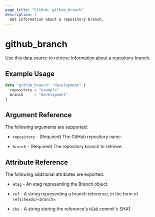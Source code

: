 ```yaml
---
page_title: "GitHub: github_branch"
description: |-
  Get information about a repository branch.
---
```


# github\_branch

Use this data source to retrieve information about a repository branch.

## Example Usage

```terraform
data "github_branch" "development" {
  repository = "example"
  branch     = "development"
}
```

## Argument Reference

The following arguments are supported:

* `repository` - (Required) The GitHub repository name.

* `branch` - (Required) The repository branch to retrieve.

## Attribute Reference

The following additional attributes are exported:

* `etag` - An etag representing the Branch object.

* `ref` - A string representing a branch reference, in the form of `refs/heads/<branch>`.

* `sha` - A string storing the reference's `HEAD` commit's SHA1.
